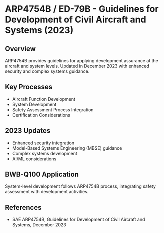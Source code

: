 # ARP4754B / ED-79B - Guidelines for Development of Civil Aircraft and Systems (2023)

## Overview

ARP4754B provides guidelines for applying development assurance at the aircraft and system levels. Updated in December 2023 with enhanced security and complex systems guidance.

## Key Processes

- Aircraft Function Development
- System Development
- Safety Assessment Process Integration
- Certification Considerations

## 2023 Updates

- Enhanced security integration
- Model-Based Systems Engineering (MBSE) guidance
- Complex systems development
- AI/ML considerations

## BWB-Q100 Application

System-level development follows ARP4754B process, integrating safety assessment with development activities.

## References

- SAE ARP4754B, Guidelines for Development of Civil Aircraft and Systems, December 2023
